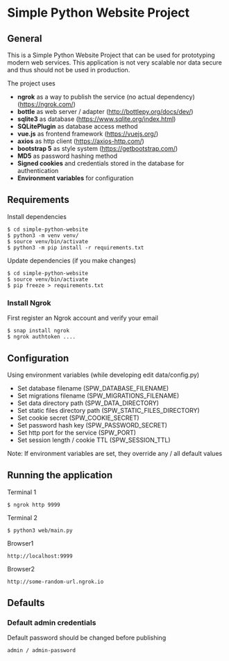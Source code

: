 # Simple Python Website Project

## General
This is a Simple Python Website Project that can be used for prototyping modern web services. 
This application is not very scalable nor data secure and thus should not be used in production.

The project uses 
- **ngrok** as a way to publish the service (no actual dependency) (https://ngrok.com/)
- **bottle** as web server / adapter (http://bottlepy.org/docs/dev/)
- **sqlite3** as database (https://www.sqlite.org/index.html)
- **SQLitePlugin** as database access method
- **vue.js** as frontend framework (https://vuejs.org/)
- **axios** as http client (https://axios-http.com/)
- **bootstrap 5** as style system (https://getbootstrap.com/)
- **MD5** as password hashing method
- **Signed cookies** and credentials stored in the database for authentication 
- **Environment variables** for configuration


## Requirements
Install dependencies
    
    $ cd simple-python-website
    $ python3 -m venv venv/
    $ source venv/bin/activate
    $ python3 -m pip install -r requirements.txt

Update dependencies (if you make changes)
    
    $ cd simple-python-website
    $ source venv/bin/activate
    $ pip freeze > requirements.txt


### Install Ngrok
First register an Ngrok account and verify your email

    $ snap install ngrok
    $ ngrok authtoken .... 

## Configuration
Using environment variables (while developing edit data/config.py)
- Set database filename (SPW_DATABASE_FILENAME)
- Set migrations filename (SPW_MIGRATIONS_FILENAME)
- Set data directory path (SPW_DATA_DIRECTORY)
- Set static files directory path (SPW_STATIC_FILES_DIRECTORY)
- Set cookie secret (SPW_COOKIE_SECRET)
- Set password hash key (SPW_PASSWORD_SECRET)
- Set http port for the service (SPW_PORT)
- Set session length / cookie TTL (SPW_SESSION_TTL)

Note: If environment variables are set, they override any / all default values

## Running the application
Terminal 1

    $ ngrok http 9999

Terminal 2

    $ python3 web/main.py

Browser1

    http://localhost:9999

Browser2

    http://some-random-url.ngrok.io

## Defaults
### Default admin credentials
Default password should be changed before publishing
 
    admin / admin-password
